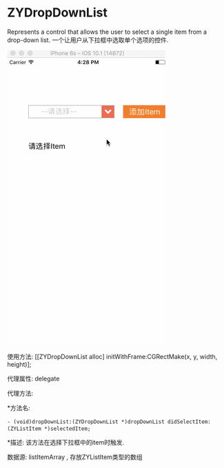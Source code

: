 # ZYDropDownList
Represents a control that allows the user to select a single item from a drop-down list.
一个让用户从下拉框中选取单个选项的控件.

![image](https://github.com/zhiyuanFan/ZYDropDownList/raw/master/Demo.gif)


使用方法:
[[ZYDropDownList alloc] initWithFrame:CGRectMake(x, y, width, height)];

代理属性: delegate

代理方法:

*方法名:
```
- (void)dropDownList:(ZYDropDownList *)dropDownList didSelectItem:(ZYListItem *)selectedItem;
```
*描述:
该方法在选择下拉框中的item时触发.

数据源: listItemArray , 存放ZYListItem类型的数组

